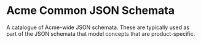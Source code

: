 # Acme Common JSON Schemata

A catalogue of Acme-wide JSON schemata. These are typically used as part of the JSON schemata that model concepts that are product-specific.